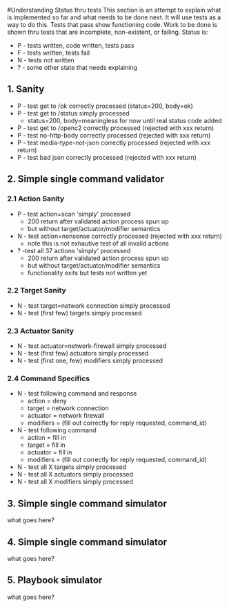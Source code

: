 
#Understanding Status thru tests
This section is an attempt to explain what is implemented so far 
and what needs to be done next.
It will use tests as a way to do this.
Tests that pass show functioning code.
Work to be done is shown thru tests that are incomplete, non-existent, or failing.
Status is:
- P - tests written, code written, tests pass
- F - tests written, tests fail
- N - tests not written
- ? - some other state that needs explaining

## 1. Sanity

- P - test get to /ok correctly processed (status=200, body=ok)
- P - test get to /status simply processed 
   * status=200, body=meaningless for now until real status code added
- P - test get to /openc2 correctly processed (rejected with xxx return)
- P - test no-http-body correctly processed (rejected with xxx return)
- P - test media-type-not-json correctly processed (rejected with xxx return)
- P - test bad json correctly processed (rejected with xxx return)

## 2. Simple single command validator

### 2.1 Action Sanity
- P - test action=scan 'simply' processed
   * 200 return after validated action process spun up
   * but without target/actuator/modifier semantics
- N - test action=nonsense correctly processed (rejected with xxx return)
   * note this is not exhautive test of all invalid actions
- ? -test all 37 actions 'simply' processed 
   * 200 return after validated action process spun up
   * but without target/actuator/modifier semantics
   * functionality exits but tests not written yet

### 2.2 Target Sanity
- N - test target=network connection simply processed
- N - test (first few) targets simply processed

### 2.3 Actuator Sanity
- N - test actuator=network-firewall simply processed
- N - test (first few) actuators simply processed
- N - test (first one, few) modifiers simply processed

### 2.4 Command Specifics
- N - test following command and response
   * action =  deny
   * target = network connection
   * actuator = network firewall
   * modifiers = (fill out correctly for reply requested, command_id)
- N - test following command
   * action =  fill in
   * target = fill in
   * actuator = fill in
   * modifiers = (fill out correctly for reply requested, command_id)
- N - test all X targets simply processed
- N - test all X actuators simply processed
- N - test all X modifiers simply processed

## 3. Simple single command simulator
what goes here?

## 4. Simple single command simulator
what goes here?

## 5. Playbook simulator
what goes here?

